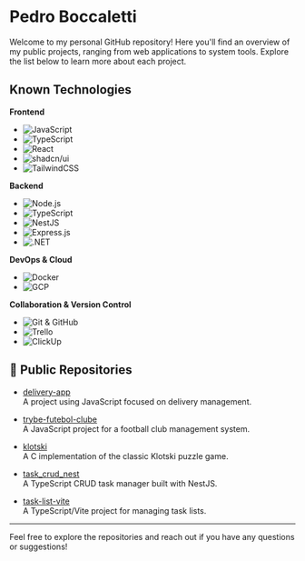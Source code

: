 # Pedro Boccaletti

Welcome to my personal GitHub repository! Here you'll find an overview of my public projects, ranging from web applications to system tools. Explore the list below to learn more about each project.

## Known Technologies

**Frontend**
- ![JavaScript](https://img.shields.io/badge/JavaScript-F7DF1E?style=for-the-badge&logo=javascript&logoColor=black)
- ![TypeScript](https://img.shields.io/badge/TypeScript-3178C6?style=for-the-badge&logo=typescript&logoColor=white)
- ![React](https://img.shields.io/badge/React-20232A?style=for-the-badge&logo=react&logoColor=61DAFB)
- ![shadcn/ui](https://img.shields.io/badge/shadcn--ui-111827?style=for-the-badge&logo=data:image/svg+xml;base64,PHN2ZyBmaWxsPSIjZGI5MGMxIiB2aWV3Qm94PSIwIDAgNDAgNDAiIHdpZHRoPSIxNiIgaGVpZ2h0PSIxNiIgeG1sbnM9Imh0dHA6Ly93d3cudzMub3JnLzIwMDAvc3ZnIj48Y2lyY2xlIGN4PSIyMCIgY3k9IjIwIiByPSIxOCI+PC9jaXJjbGU+PC9zdmc+)
- ![TailwindCSS](https://img.shields.io/badge/TailwindCSS-06B6D4?style=for-the-badge&logo=tailwindcss&logoColor=white)

**Backend**
- ![Node.js](https://img.shields.io/badge/Node.js-339933?style=for-the-badge&logo=nodedotjs&logoColor=white)
- ![TypeScript](https://img.shields.io/badge/TypeScript-3178C6?style=for-the-badge&logo=typescript&logoColor=white)
- ![NestJS](https://img.shields.io/badge/NestJS-E0234E?style=for-the-badge&logo=nestjs&logoColor=white)
- ![Express.js](https://img.shields.io/badge/Express.js-000000?style=for-the-badge&logo=express&logoColor=white)
- ![.NET](https://img.shields.io/badge/.NET-512BD4?style=for-the-badge&logo=dotnet&logoColor=white)

**DevOps & Cloud**
- ![Docker](https://img.shields.io/badge/Docker-2496ED?style=for-the-badge&logo=docker&logoColor=white)
- ![GCP](https://img.shields.io/badge/GCP-4285F4?style=for-the-badge&logo=googlecloud&logoColor=white)

**Collaboration & Version Control**
- ![Git & GitHub](https://img.shields.io/badge/GitHub-181717?style=for-the-badge&logo=github&logoColor=white)
- ![Trello](https://img.shields.io/badge/Trello-0052CC?style=for-the-badge&logo=trello&logoColor=white)
- ![ClickUp](https://img.shields.io/badge/ClickUp-7B68EE?style=for-the-badge&logo=clickup&logoColor=white)


## 📂 Public Repositories

- [delivery-app](https://github.com/Pedro-Boccaletti/delivery-app)  
  A project using JavaScript focused on delivery management.

- [trybe-futebol-clube](https://github.com/Pedro-Boccaletti/trybe-futebol-clube)  
  A JavaScript project for a football club management system.

- [klotski](https://github.com/Pedro-Boccaletti/klotski)  
  A C implementation of the classic Klotski puzzle game.

- [task_crud_nest](https://github.com/Pedro-Boccaletti/task_crud_nest)  
  A TypeScript CRUD task manager built with NestJS.

- [task-list-vite](https://github.com/Pedro-Boccaletti/task-list-vite)  
  A TypeScript/Vite project for managing task lists.

---

Feel free to explore the repositories and reach out if you have any questions or suggestions!

